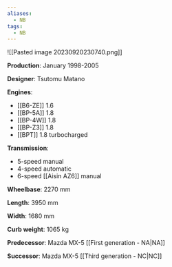 ```yaml
---
aliases:
  - NB
tags:
  - NB
---
```

![[Pasted image 20230920230740.png]]

**Production**: January 1998-2005

**Designer**: Tsutomu Matano

**Engines**:
- [[B6-ZE]] 1.6
- [[BP-5A]] 1.8
- [[BP-4W]] 1.8
- [[BP-Z3]] 1.8
- [[BPT]] 1.8 turbocharged

**Transmission**:
- 5-speed manual
- 4-speed automatic
- 6-speed [[Aisin AZ6]] manual


**Wheelbase**: 2270 mm

**Length**: 3950 mm

**Width**: 1680 mm

**Curb weight**: 1065 kg


**Predecessor**: Mazda MX-5 [[First generation - NA|NA]]

**Successor**: Mazda MX-5 [[Third generation - NC|NC]]